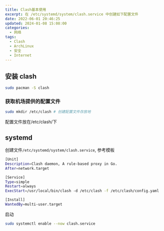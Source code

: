 ```yaml
---
title: Clash基本使用
excerpt: 在 /etc/systemd/system/clash.service 中创建如下配置文件
date: 2022-06-01 20:46:25
updated: 2024-01-08 15:08:00
categories:
  - 网络
tags:
  - Clash
  - ArchLinux
  - 安全
  - Internet
---
```


## 安装 clash

```bash
sudo pacman -S clash
```

### 获取机场提供的配置文件

```bash
sudo mkdir /etc/clash # 创建配置文件存放地
```

配置文件放在/etc/clash/下

## systemd

创建文件`/etc/systemd/system/clash.service`, 参考模板

```bash
[Unit]
Description=Clash daemon, A rule-based proxy in Go.
After=network.target

[Service]
Type=simple
Restart=always
ExecStart=/usr/local/bin/clash -d /etc/clash -f /etc/clash/config.yaml

[Install]
WantedBy=multi-user.target
```

启动

```bash
sudo systemctl enable --now clash.service
```
